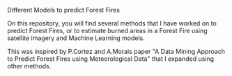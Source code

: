Different Models to predict Forest Fires

On this repository, you will find several methods that I have worked on to predict Forest Fires, or to estimate burned areas in a Forest Fire using satellite imagery and Machine Learning models.

This was inspired by P.Cortez and A.Morais paper "A Data Mining Approach to Predict Forest Fires using Meteorological Data" that I expanded using other methods.
